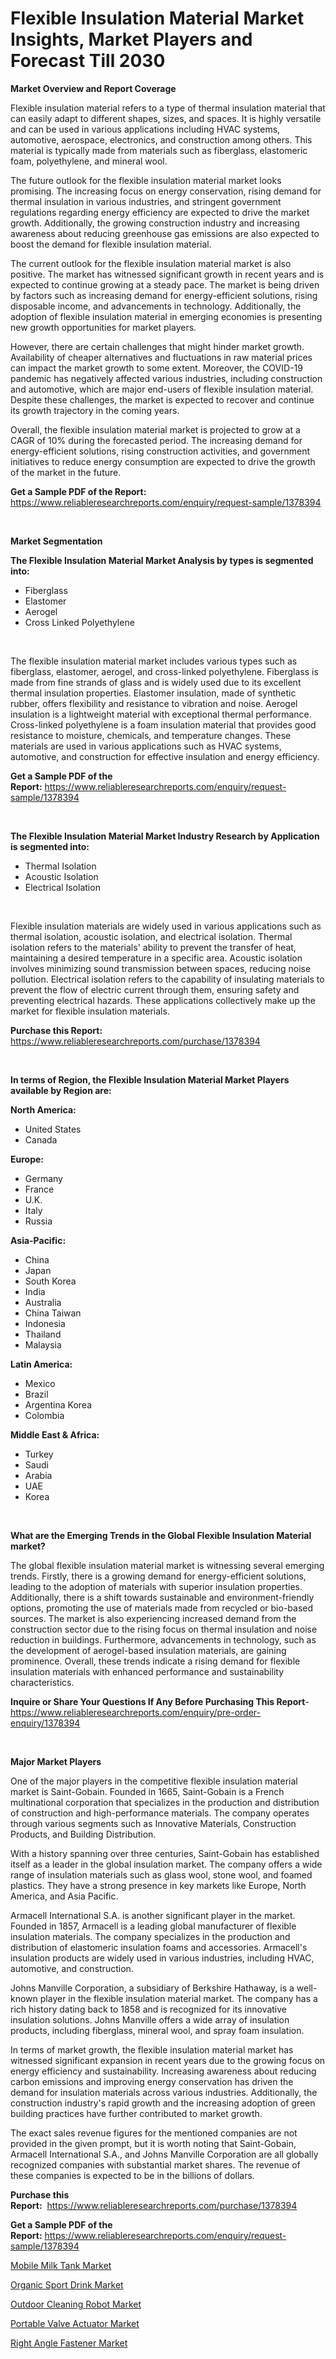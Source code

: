 <p><h1>Flexible Insulation Material Market Insights, Market Players and Forecast Till 2030</h1></p><p><strong>Market Overview and Report Coverage</strong></p>
<p><p>Flexible insulation material refers to a type of thermal insulation material that can easily adapt to different shapes, sizes, and spaces. It is highly versatile and can be used in various applications including HVAC systems, automotive, aerospace, electronics, and construction among others. This material is typically made from materials such as fiberglass, elastomeric foam, polyethylene, and mineral wool.</p><p>The future outlook for the flexible insulation material market looks promising. The increasing focus on energy conservation, rising demand for thermal insulation in various industries, and stringent government regulations regarding energy efficiency are expected to drive the market growth. Additionally, the growing construction industry and increasing awareness about reducing greenhouse gas emissions are also expected to boost the demand for flexible insulation material.</p><p>The current outlook for the flexible insulation material market is also positive. The market has witnessed significant growth in recent years and is expected to continue growing at a steady pace. The market is being driven by factors such as increasing demand for energy-efficient solutions, rising disposable income, and advancements in technology. Additionally, the adoption of flexible insulation material in emerging economies is presenting new growth opportunities for market players.</p><p>However, there are certain challenges that might hinder market growth. Availability of cheaper alternatives and fluctuations in raw material prices can impact the market growth to some extent. Moreover, the COVID-19 pandemic has negatively affected various industries, including construction and automotive, which are major end-users of flexible insulation material. Despite these challenges, the market is expected to recover and continue its growth trajectory in the coming years.</p><p>Overall, the flexible insulation material market is projected to grow at a CAGR of 10% during the forecasted period. The increasing demand for energy-efficient solutions, rising construction activities, and government initiatives to reduce energy consumption are expected to drive the growth of the market in the future.</p></p>
<p><strong>Get a Sample PDF of the Report:</strong> <a href="https://www.reliableresearchreports.com/enquiry/request-sample/1378394">https://www.reliableresearchreports.com/enquiry/request-sample/1378394</a></p>
<p>&nbsp;</p>
<p><strong>Market Segmentation</strong></p>
<p><strong>The Flexible Insulation Material Market Analysis by types is segmented into:</strong></p>
<p><ul><li>Fiberglass</li><li>Elastomer</li><li>Aerogel</li><li>Cross Linked Polyethylene</li></ul></p>
<p>&nbsp;</p>
<p><p>The flexible insulation material market includes various types such as fiberglass, elastomer, aerogel, and cross-linked polyethylene. Fiberglass is made from fine strands of glass and is widely used due to its excellent thermal insulation properties. Elastomer insulation, made of synthetic rubber, offers flexibility and resistance to vibration and noise. Aerogel insulation is a lightweight material with exceptional thermal performance. Cross-linked polyethylene is a foam insulation material that provides good resistance to moisture, chemicals, and temperature changes. These materials are used in various applications such as HVAC systems, automotive, and construction for effective insulation and energy efficiency.</p></p>
<p><strong>Get a Sample PDF of the Report:</strong>&nbsp;<a href="https://www.reliableresearchreports.com/enquiry/request-sample/1378394">https://www.reliableresearchreports.com/enquiry/request-sample/1378394</a></p>
<p>&nbsp;</p>
<p><strong>The Flexible Insulation Material Market Industry Research by Application is segmented into:</strong></p>
<p><ul><li>Thermal Isolation</li><li>Acoustic Isolation</li><li>Electrical Isolation</li></ul></p>
<p>&nbsp;</p>
<p><p>Flexible insulation materials are widely used in various applications such as thermal isolation, acoustic isolation, and electrical isolation. Thermal isolation refers to the materials' ability to prevent the transfer of heat, maintaining a desired temperature in a specific area. Acoustic isolation involves minimizing sound transmission between spaces, reducing noise pollution. Electrical isolation refers to the capability of insulating materials to prevent the flow of electric current through them, ensuring safety and preventing electrical hazards. These applications collectively make up the market for flexible insulation materials.</p></p>
<p><strong>Purchase this Report:</strong>&nbsp; <a href="https://www.reliableresearchreports.com/purchase/1378394">https://www.reliableresearchreports.com/purchase/1378394</a></p>
<p>&nbsp;</p>
<p><strong>In terms of Region, the Flexible Insulation Material Market Players available by Region are:</strong></p>
<p>
    <p> <strong> North America: </strong>
        <ul>
            <li>United States</li>
            <li>Canada</li>
        </ul>
        </p> 
    <p> <strong> Europe: </strong>
        <ul>
            <li>Germany</li>
            <li>France</li>
            <li>U.K.</li>
            <li>Italy</li>
            <li>Russia</li>
        </ul>
        </p> 
    <p> <strong> Asia-Pacific: </strong>
        <ul>
            <li>China</li>
            <li>Japan</li>
            <li>South Korea</li>
            <li>India</li>
            <li>Australia</li>
            <li>China Taiwan</li>
            <li>Indonesia</li>
            <li>Thailand</li>
            <li>Malaysia</li>
        </ul>
        </p> 
    <p> <strong> Latin America: </strong>
        <ul>
            <li>Mexico</li>
            <li>Brazil</li>
            <li>Argentina Korea</li>
            <li>Colombia</li>
        </ul>
        </p> 
    <p> <strong> Middle East & Africa: </strong>
        <ul>
            <li>Turkey</li>
            <li>Saudi</li>
            <li>Arabia</li>
            <li>UAE</li>
            <li>Korea</li>
        </ul>
    </p>
    </p>
<p>&nbsp;</p>
<p><strong>What are the Emerging Trends in the Global Flexible Insulation Material market?</strong></p>
<p><p>The global flexible insulation material market is witnessing several emerging trends. Firstly, there is a growing demand for energy-efficient solutions, leading to the adoption of materials with superior insulation properties. Additionally, there is a shift towards sustainable and environment-friendly options, promoting the use of materials made from recycled or bio-based sources. The market is also experiencing increased demand from the construction sector due to the rising focus on thermal insulation and noise reduction in buildings. Furthermore, advancements in technology, such as the development of aerogel-based insulation materials, are gaining prominence. Overall, these trends indicate a rising demand for flexible insulation materials with enhanced performance and sustainability characteristics.</p></p>
<p><strong>Inquire or Share Your Questions If Any Before Purchasing This Report</strong>- <a href="https://www.reliableresearchreports.com/enquiry/pre-order-enquiry/1378394">https://www.reliableresearchreports.com/enquiry/pre-order-enquiry/1378394</a></p>
<p>&nbsp;</p>
<p><strong>Major Market Players</strong></p>
<p><p>One of the major players in the competitive flexible insulation material market is Saint-Gobain. Founded in 1665, Saint-Gobain is a French multinational corporation that specializes in the production and distribution of construction and high-performance materials. The company operates through various segments such as Innovative Materials, Construction Products, and Building Distribution.</p><p>With a history spanning over three centuries, Saint-Gobain has established itself as a leader in the global insulation market. The company offers a wide range of insulation materials such as glass wool, stone wool, and foamed plastics. They have a strong presence in key markets like Europe, North America, and Asia Pacific.</p><p>Armacell International S.A. is another significant player in the market. Founded in 1857, Armacell is a leading global manufacturer of flexible insulation materials. The company specializes in the production and distribution of elastomeric insulation foams and accessories. Armacell's insulation products are widely used in various industries, including HVAC, automotive, and construction.</p><p>Johns Manville Corporation, a subsidiary of Berkshire Hathaway, is a well-known player in the flexible insulation material market. The company has a rich history dating back to 1858 and is recognized for its innovative insulation solutions. Johns Manville offers a wide array of insulation products, including fiberglass, mineral wool, and spray foam insulation.</p><p>In terms of market growth, the flexible insulation material market has witnessed significant expansion in recent years due to the growing focus on energy efficiency and sustainability. Increasing awareness about reducing carbon emissions and improving energy conservation has driven the demand for insulation materials across various industries. Additionally, the construction industry's rapid growth and the increasing adoption of green building practices have further contributed to market growth.</p><p>The exact sales revenue figures for the mentioned companies are not provided in the given prompt, but it is worth noting that Saint-Gobain, Armacell International S.A., and Johns Manville Corporation are all globally recognized companies with substantial market shares. The revenue of these companies is expected to be in the billions of dollars.</p></p>
<p><strong>Purchase this Report:</strong>&nbsp;&nbsp;<a href="https://www.reliableresearchreports.com/purchase/1378394">https://www.reliableresearchreports.com/purchase/1378394</a></p>
<p></p>
<p><strong>Get a Sample PDF of the Report:</strong>&nbsp;<a href="https://www.reliableresearchreports.com/enquiry/request-sample/1378394">https://www.reliableresearchreports.com/enquiry/request-sample/1378394</a></p>
<p><p><a href="https://medium.com/@geoanderson1978/mobile-milk-tank-market-comprehensive-assessment-by-type-application-and-geography-804a0390a0a4">Mobile Milk Tank Market</a></p><p><a href="https://medium.com/@rossiezieme2023/organic-sport-drink-market-insight-market-trends-growth-forecasted-from-2023-to-2030-16df36de366e">Organic Sport Drink Market</a></p><p><a href="https://medium.com/@caligoldner/outdoor-cleaning-robot-market-analysis-and-sze-forecasted-for-period-from-2023-to-2030-6d8423906fcb">Outdoor Cleaning Robot Market</a></p><p><a href="https://medium.com/@austynlemke1988/portable-valve-actuator-market-report-reveals-the-latest-trends-and-growth-opportunities-of-this-1d035cc31ee8">Portable Valve Actuator Market</a></p><p><a href="https://medium.com/@mariliehowe/right-angle-fastener-market-competitive-analysis-market-trends-and-forecast-to-2030-9fe56f9ff249">Right Angle Fastener Market</a></p></p>